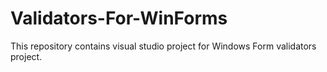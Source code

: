 Validators-For-WinForms
=======================

This repository contains visual studio project for Windows Form validators project.
